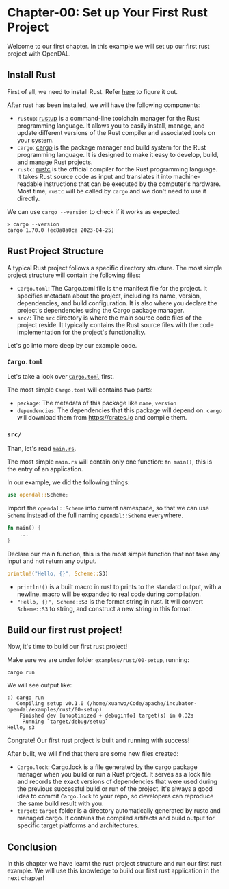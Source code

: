 # Chapter-00: Set up Your First Rust Project

Welcome to our first chapter. In this example we will set up our first rust project with OpenDAL.

## Install Rust

First of all, we need to install Rust. Refer [here](../../../CONTRIBUTING.md#bring-your-own-toolbox) to figure it out.

After rust has been installed, we will have the following components:

- `rustup`: [rustup](https://rust-lang.github.io/rustup/) is a command-line toolchain manager for the Rust programming language. It allows you to easily install, manage, and update different versions of the Rust compiler and associated tools on your system.
- `cargo`: [cargo](https://doc.rust-lang.org/cargo/index.html) is the package manager and build system for the Rust programming language. It is designed to make it easy to develop, build, and manage Rust projects.
- `rustc`: [rustc](https://rustc-dev-guide.rust-lang.org/) is the official compiler for the Rust programming language. It takes Rust source code as input and translates it into machine-readable instructions that can be executed by the computer's hardware. Most time, `rustc` will be called by `cargo` and we don't need to use it directly.

We can use `cargo --version` to check if it works as expected:

```shell
> cargo --version
cargo 1.70.0 (ec8a8a0ca 2023-04-25)
```

## Rust Project Structure

A typical Rust project follows a specific directory structure. The most simple project structure will contain the following files:

- `Cargo.toml`: The Cargo.toml file is the manifest file for the project. It specifies metadata about the project, including its name, version, dependencies, and build configuration. It is also where you declare the project's dependencies using the Cargo package manager.
- `src/`: The `src` directory is where the main source code files of the project reside. It typically contains the Rust source files with the code implementation for the project's functionality.

Let's go into more deep by our example code.

### `Cargo.toml`

Let's take a look over [`Cargo.toml`](Cargo.toml) first.

The most simple `Cargo.toml` will contains two parts:

- `package`: The metadata of this package like `name`, `version`
- `dependencies`: The dependencies that this package will depend on. `cargo` will download them from <https://crates.io> and compile them.

### `src/`

Than, let's read [`main.rs`](./src/main.rs).

The most simple `main.rs` will contain only one function: `fn main()`, this is the entry of an application.

In our example, we did the following things:

```rust
use opendal::Scheme;
```

Import the `opendal::Scheme` into current namespace, so that we can use `Scheme` instead of the full naming `opendal::Scheme` everywhere.

``` rust
fn main() {
    ...
}
```

Declare our main function, this is the most simple function that not take any input and not return any output.

```rust
println!("Hello, {}", Scheme::S3)
```

- `println!()` is a built macro in rust to prints to the standard output, with a newline. macro will be expanded to real code during compilation.
- `"Hello, {}", Scheme::S3` is the format string in rust. It will convert `Scheme::S3` to string, and construct a new string in this format.

## Build our first rust project!

Now, it's time to build our first rust project!

Make sure we are under folder `examples/rust/00-setup`, running:

```shell
cargo run
```

We will see output like:

```shell
:) cargo run
   Compiling setup v0.1.0 (/home/xuanwo/Code/apache/incubator-opendal/examples/rust/00-setup)
    Finished dev [unoptimized + debuginfo] target(s) in 0.32s
     Running `target/debug/setup`
Hello, s3
```

Congrate! Our first rust project is built and running with success!

After built, we will find that there are some new files created:

- `Cargo.lock`: Cargo.lock is a file generated by the cargo package manager when you build or run a Rust project. It serves as a lock file and records the exact versions of dependencies that were used during the previous successful build or run of the project. It's always a good idea to commit `Cargo.lock` to your repo, so developers can reproduce the same build result with you.
- `target`: `target` folder is a directory automatically generated by rustc  and managed cargo. It contains the compiled artifacts and build output for specific target platforms and architectures.

## Conclusion

In this chapter we have learnt the rust project structure and run our first rust example. We will use this knowledge to build our first rust application in the next chapter!
